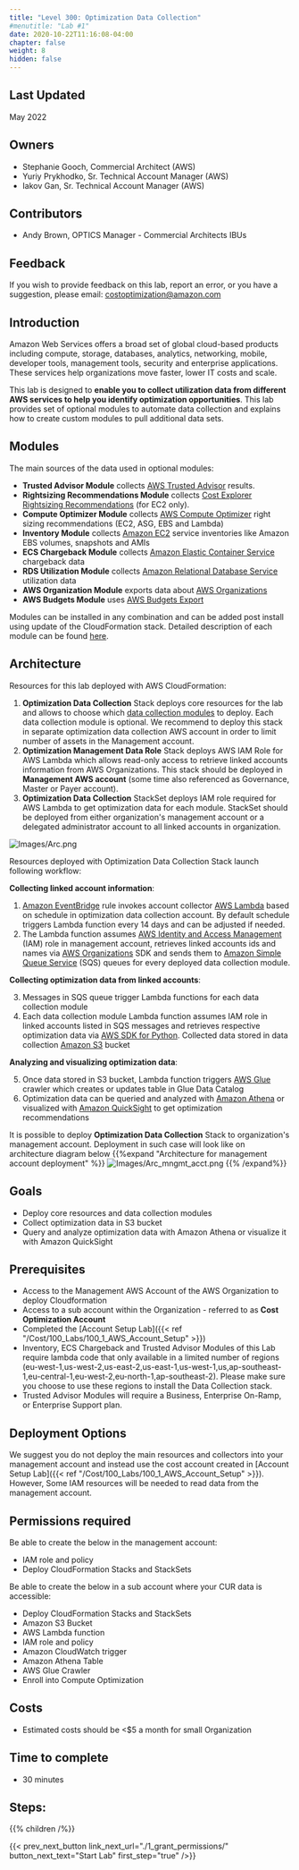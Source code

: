 ```yaml
---
title: "Level 300: Optimization Data Collection"
#menutitle: "Lab #1"
date: 2020-10-22T11:16:08-04:00
chapter: false
weight: 8
hidden: false
---
```

## Last Updated
May 2022

## Owners
- Stephanie Gooch, Commercial Architect (AWS)
- Yuriy Prykhodko, Sr. Technical Account Manager (AWS)
- Iakov Gan, Sr. Technical Account Manager (AWS)

## Contributors  
- Andy Brown, OPTICS Manager - Commercial Architects IBUs

## Feedback
If you wish to provide feedback on this lab, report an error, or you have a suggestion, please email: costoptimization@amazon.com

## Introduction
Amazon Web Services offers a broad set of global cloud-based products including compute, storage, databases, analytics, networking, mobile, developer tools, management tools, security and enterprise applications. These services help organizations move faster, lower IT costs and scale.

This lab is designed to **enable you to collect utilization data from different AWS services to help you identify optimization opportunities**. This lab provides set of optional modules to automate data collection and explains how to create custom modules to pull additional data sets. 

## Modules
The main sources of the data used in optional modules:

* **Trusted Advisor Module** collects [AWS Trusted Advisor](https://aws.amazon.com/premiumsupport/technology/trusted-advisor/) results.
* **Rightsizing Recommendations Module** collects [Cost Explorer Rightsizing Recommendations](https://docs.aws.amazon.com/awsaccountbilling/latest/aboutv2/ce-rightsizing.html) (for EC2 only).
* **Compute Optimizer Module** collects [AWS Compute Optimizer](https://aws.amazon.com/compute-optimizer/) right sizing recommendations (EC2, ASG, EBS and Lambda)
* **Inventory Module** collects [Amazon EC2](https://aws.amazon.com/ec2/) service inventories like Amazon EBS volumes, snapshots and AMIs
* **ECS Chargeback Module** collects [Amazon Elastic Container Service](https://aws.amazon.com/ecs/) chargeback data
* **RDS Utilization Module** collects [Amazon Relational Database Service](https://aws.amazon.com/rds/) utilization data
* **AWS Organization Module** exports data about [AWS Organizations](https://aws.amazon.com/organizations/)
* **AWS Budgets Module** uses [AWS Budgets Export](https://aws.amazon.com/aws-cost-management/aws-budgets/)

Modules can be installed in any combination and can be added post install using update of the CloudFormation stack. Detailed description of each module can be found [here](../3_data_collection_modules).

## Architecture 
Resources for this lab deployed with AWS CloudFormation:
1. **Optimization Data Collection** Stack deploys core resources for the lab and allows to choose which [data collection modules](../300_optimization_data_collection/3_data_collection_modules) to deploy. Each data collection module is optional. We recommend to deploy this stack in separate optimization data collection AWS account in order to limit number of assets in the Management account. 
1. **Optimization Management Data Role** Stack deploys AWS IAM Role for AWS Lambda which allows read-only access to retrieve linked accounts information from AWS Organizations. This stack should be deployed in **Management AWS account** (some time also referenced as Governance, Master or Payer account).
1. **Optimization Data Collection** StackSet deploys IAM role required for AWS Lambda to get optimization data for each module. StackSet should be deployed from either organization's management account or a delegated administrator account to all linked accounts in organization. 

![Images/Arc.png](/Cost/300_Optimization_Data_Collection/Images/Arc.png)

Resources deployed with Optimization Data Collection Stack launch following workflow:

**Collecting linked account information**: 
1. [Amazon EventBridge](https://aws.amazon.com/eventbridge/) rule invokes account collector [AWS Lambda](https://aws.amazon.com/lambda/) based on schedule in optimization data collection account. By default schedule triggers Lambda function every 14 days and can be adjusted if needed.
2. The Lambda function assumes [AWS Identity and Access Management](https://aws.amazon.com/iam/) (IAM) role in management account, retrieves linked accounts ids and names via [AWS Organizations](https://aws.amazon.com/organizations/) SDK and sends them to [Amazon Simple Queue Service](https://aws.amazon.com/sqs/) (SQS) queues for every deployed data collection module.  

**Collecting optimization data from linked accounts**:

3. Messages in SQS queue trigger Lambda functions for each data collection module
4. Each data collection module Lambda function assumes IAM role in linked accounts listed in SQS messages and retrieves respective optimization data via [AWS SDK for Python](https://aws.amazon.com/sdk-for-python/). Collected data stored in data collection [Amazon S3](https://aws.amazon.com/s3/) bucket

**Analyzing and visualizing optimization data**:

5. Once data stored in S3 bucket, Lambda function triggers [AWS Glue](https://aws.amazon.com/glue/) crawler which creates or updates table in Glue Data Catalog
6. Optimization data can be queried and analyzed with [Amazon Athena](https://aws.amazon.com/athena) or visualized with [Amazon QuickSight](https://aws.amazon.com/quicksight/) to get optimization recommendations 

It is possible to deploy **Optimization Data Collection** Stack to organization's management account. Deployment in such case will look like on architecture diagram below
{{%expand "Architecture for management account deployment" %}}
![Images/Arc_mngmt_acct.png](/Cost/300_Optimization_Data_Collection/Images/Arc_mngmt_acct.png)
{{% /expand%}}

## Goals
- Deploy core resources and data collection modules
- Collect optimization data in S3 bucket
- Query and analyze optimization data with Amazon Athena or visualize it with Amazon QuickSight


## Prerequisites
- Access to the Management AWS Account of the AWS Organization to deploy Cloudformation
- Access to a sub account within the Organization - referred to as **Cost Optimization Account**
- Completed the [Account Setup Lab]({{< ref "/Cost/100_Labs/100_1_AWS_Account_Setup" >}})
- Inventory, ECS Chargeback and Trusted Advisor Modules of this Lab require lambda code that only available in a limited number of regions (eu-west-1,us-west-2,us-east-2,us-east-1,us-west-1,us,ap-southeast-1,eu-central-1,eu-west-2,eu-north-1,ap-southeast-2). Please make sure you choose to use these regions to install the Data Collection stack. 
- Trusted Advisor Modules will require a Business, Enterprise On-Ramp, or Enterprise Support plan.


## Deployment Options
We suggest you do not deploy the main resources and collectors into your management account and instead use the cost account created in [Account Setup Lab]({{< ref "/Cost/100_Labs/100_1_AWS_Account_Setup" >}}). However, Some IAM resources will be needed to read data from the management account. 

## Permissions required
Be able to create the below in the management account:
- IAM role and policy
- Deploy CloudFormation Stacks and StackSets

Be able to create the below in a sub account where your CUR data is accessible:
- Deploy CloudFormation Stacks and StackSets
- Amazon S3 Bucket 
- AWS Lambda function 
- IAM role and policy
- Amazon CloudWatch trigger
- Amazon Athena Table
- AWS Glue Crawler
- Enroll into Compute Optimization


## Costs
- Estimated costs should be <$5 a month for small Organization 

## Time to complete
- 30 minutes

## Steps:
{{% children  /%}}


{{< prev_next_button link_next_url="./1_grant_permissions/" button_next_text="Start Lab" first_step="true" />}}
